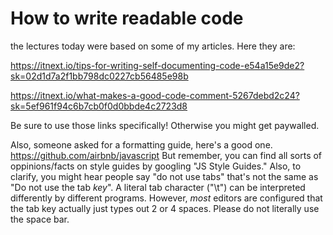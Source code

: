 # How to write readable code
the lectures today were based on some of my articles. Here they are:

https://itnext.io/tips-for-writing-self-documenting-code-e54a15e9de2?sk=02d1d7a2f1bb798dc0227cb56485e98b

https://itnext.io/what-makes-a-good-code-comment-5267debd2c24?sk=5ef961f94c6b7cb0f0d0bbde4c2723d8

Be sure to use those links specifically! Otherwise you might get paywalled.

Also, someone asked for a formatting guide, here's a good one.
https://github.com/airbnb/javascript
But remember, you can find all sorts of oppinions/facts on style guides by googling "JS Style Guides." Also, to clarify, you might hear people say "do not use tabs" that's not the same as "Do not use the tab _key_". A literal tab character ("\t") can be interpreted differently by different programs. However, *most* editors are configured that the tab key actually just types out 2 or 4 spaces. Please do not literally use the space bar.
